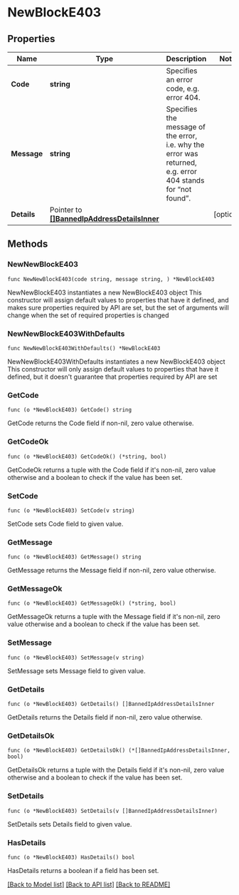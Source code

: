 # NewBlockE403

## Properties

Name | Type | Description | Notes
------------ | ------------- | ------------- | -------------
**Code** | **string** | Specifies an error code, e.g. error 404. | 
**Message** | **string** | Specifies the message of the error, i.e. why the error was returned, e.g. error 404 stands for “not found”. | 
**Details** | Pointer to [**[]BannedIpAddressDetailsInner**](BannedIpAddressDetailsInner.md) |  | [optional] 

## Methods

### NewNewBlockE403

`func NewNewBlockE403(code string, message string, ) *NewBlockE403`

NewNewBlockE403 instantiates a new NewBlockE403 object
This constructor will assign default values to properties that have it defined,
and makes sure properties required by API are set, but the set of arguments
will change when the set of required properties is changed

### NewNewBlockE403WithDefaults

`func NewNewBlockE403WithDefaults() *NewBlockE403`

NewNewBlockE403WithDefaults instantiates a new NewBlockE403 object
This constructor will only assign default values to properties that have it defined,
but it doesn't guarantee that properties required by API are set

### GetCode

`func (o *NewBlockE403) GetCode() string`

GetCode returns the Code field if non-nil, zero value otherwise.

### GetCodeOk

`func (o *NewBlockE403) GetCodeOk() (*string, bool)`

GetCodeOk returns a tuple with the Code field if it's non-nil, zero value otherwise
and a boolean to check if the value has been set.

### SetCode

`func (o *NewBlockE403) SetCode(v string)`

SetCode sets Code field to given value.


### GetMessage

`func (o *NewBlockE403) GetMessage() string`

GetMessage returns the Message field if non-nil, zero value otherwise.

### GetMessageOk

`func (o *NewBlockE403) GetMessageOk() (*string, bool)`

GetMessageOk returns a tuple with the Message field if it's non-nil, zero value otherwise
and a boolean to check if the value has been set.

### SetMessage

`func (o *NewBlockE403) SetMessage(v string)`

SetMessage sets Message field to given value.


### GetDetails

`func (o *NewBlockE403) GetDetails() []BannedIpAddressDetailsInner`

GetDetails returns the Details field if non-nil, zero value otherwise.

### GetDetailsOk

`func (o *NewBlockE403) GetDetailsOk() (*[]BannedIpAddressDetailsInner, bool)`

GetDetailsOk returns a tuple with the Details field if it's non-nil, zero value otherwise
and a boolean to check if the value has been set.

### SetDetails

`func (o *NewBlockE403) SetDetails(v []BannedIpAddressDetailsInner)`

SetDetails sets Details field to given value.

### HasDetails

`func (o *NewBlockE403) HasDetails() bool`

HasDetails returns a boolean if a field has been set.


[[Back to Model list]](../README.md#documentation-for-models) [[Back to API list]](../README.md#documentation-for-api-endpoints) [[Back to README]](../README.md)


